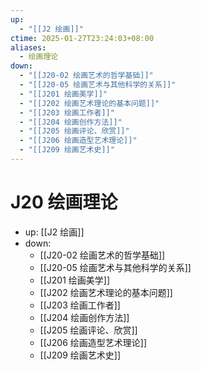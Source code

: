 ```yaml
---
up:
  - "[[J2 绘画]]"
ctime: 2025-01-27T23:24:03+08:00
aliases:
  - 绘画理论
down:
  - "[[J20-02 绘画艺术的哲学基础]]"
  - "[[J20-05 绘画艺术与其他科学的关系]]"
  - "[[J201 绘画美学]]"
  - "[[J202 绘画艺术理论的基本问题]]"
  - "[[J203 绘画工作者]]"
  - "[[J204 绘画创作方法]]"
  - "[[J205 绘画评论、欣赏]]"
  - "[[J206 绘画造型艺术理论]]"
  - "[[J209 绘画艺术史]]"
---
```


# J20 绘画理论

- up: [[J2 绘画]]
- down:	
	- [[J20-02 绘画艺术的哲学基础]]
	- [[J20-05 绘画艺术与其他科学的关系]]
	- [[J201 绘画美学]]
	- [[J202 绘画艺术理论的基本问题]]
	- [[J203 绘画工作者]]
	- [[J204 绘画创作方法]]
	- [[J205 绘画评论、欣赏]]
	- [[J206 绘画造型艺术理论]]
	- [[J209 绘画艺术史]]
	
